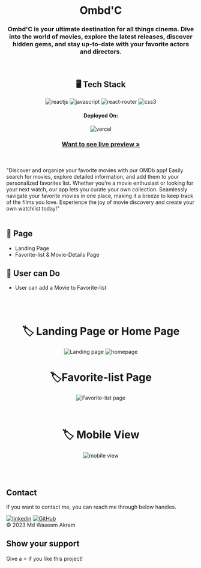 <h1 align="center">Ombd'C</h1>
<h3 align="center">Ombd'C is your ultimate destination for all things cinema. Dive into the world of movies, explore the latest releases, discover hidden gems, and stay up-to-date with your favorite actors and directors.</h3>
<br />
<h2 align="center">🖥️ Tech Stack</h2>
<p align="center">
<!--    <img src="https://img.shields.io/badge/Next.js-black?style=for-the-badge&logo=nextdotjs&logoColor=white" alt="nextjs" /> -->
    <img src="https://img.shields.io/badge/React-20232A?style=for-the-badge&logo=react&logoColor=61DAFB" alt="reactjs" />
    <img src="https://img.shields.io/badge/JavaScript-323330?style=for-the-badge&logo=javascript&logoColor=F7DF1E" alt="javascript" />
    <img src="https://img.shields.io/badge/React_Router-CA4245?style=for-the-badge&logo=react-router&logoColor=teal"   alt="react-router" />
    <img src = "https://img.shields.io/badge/css3-%231572B6.svg?style=for-the-badge&logo=css3&logoColor=white" alt="css3">
<!--   <img src="https://img.shields.io/badge/Rest_API-02303A?style=for-the-badge&logo=react-router&logoColor=white" alt="restAPI" /> -->
<!--   <img src="https://img.shields.io/badge/Json%20Web%20Token-339933?style=for-the-badge&logo=jsonwebtoken&logoColor=white" alt="Jwt"/> -->
<!--   <img src="https://img.shields.io/badge/HTML5-E34F26?style=for-the-badge&logo=html5&logoColor=white" alt="html5" /> -->
<!--   <img src="https://img.shields.io/badge/Bcrypt-8A2BE2?style=for-the-badge&logo=bcrypt&logoColor=white" alt="bcrypt"/> -->
<!--    <img src="https://img.shields.io/badge/Mongoose-02303A?style=for-the-badge&logo=mongoose&logoColor=white&color=red" alt="mongoose"/> -->
</p>
<h4 align="center">Deployed On:</h4>
<p align="center">  
  <img src="https://img.shields.io/badge/Vercel-00C7B7?style=for-the-badge&logo=vercel&logoColor=white" alt="vercel" />
</p>
<h3 align="center"><a href="https://ombd-c-waseem49.vercel.app/" target="_blank"><strong>Want to see live preview »</strong></a></h3>
<br />
<br />
"Discover and organize your favorite movies with our OMDb app! Easily search for movies, explore detailed information, and add them to your personalized favorites list. Whether you're a movie enthusiast or looking for your next watch, our app lets you curate your own collection. Seamlessly navigate your favorite movies in one place, making it a breeze to keep track of the films you love. Experience the joy of movie discovery and create your own watchlist today!"
<br />
<br />

## 🚀 Page
- Landing Page
- Favorite-list & Movie-Details Page
## 🚀 User can Do
- User can add a Movie to Favorite-list
<br />
<br />
<h1 align="center"> 🏷️ Landing Page or Home Page </h1>
<p display="flex" align="center">
<img src="https://github.com/Waseem49/Ombd-C/assets/111652485/76617cd4-38a4-4ffc-945b-39c5ad6451bc" width="auto" alt="Landing page"/>
<img src="https://github.com/Waseem49/Ombd-C/assets/111652485/e6e9daff-000f-4d66-bef0-b29454e96af0" width="auto" alt="homepage"/>
</p>
<h1 align="center"> 🏷️Favorite-list Page </h1>
<p display="flex" align="center">
<img src="https://github.com/Waseem49/Ombd-C/assets/111652485/ffd9de26-0cc7-4772-8ef9-113a9f478412" width="auto" alt="Favorite-list page"/>
<p />
<br />
<h1 align="center"> 🏷️ Mobile View</h1>
<p display="flex" align="center">
<img src="https://github.com/Waseem49/Ombd-C/assets/111652485/521b4f4b-3c14-475c-9d65-c6997a51d842" width="auto" alt="mobile view"/>
<p />
<br />
<br />
<h2 >Contact</h2>   
If you want to contact me, you can reach me through below handles. 
<br />
   
[![linkedin](https://img.shields.io/badge/Md_Waseem_Akram-0077B5?style=for-the-badge&logo=linkedin&logoColor=white)](https://www.linkedin.com/in/waseem49/)
[![GitHub](https://img.shields.io/badge/Md_Waseem_Akram-20232A?style=for-the-badge&logo=Github&logoColor=white)](https://github.com/Waseem49)
<br />
© 2023 Md Waseem Akram

## Show your support
Give a ⭐️ if you like this project!
<br />
